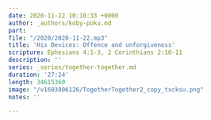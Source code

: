 ```yaml
---
date: 2020-11-22 10:10:33 +0000
author: _authors/koby-poku.md
part: 
file: "/2020/2020-11-22.mp3"
title: 'His Devices: Offence and unforgiveness'
scripture: Ephesians 4:1-3, 2 Corinthians 2:10-11
description: ''
series: _series/together-together.md
duration: '27:24'
length: 34615360
image: "/v1603806126/TogetherTogether2_copy_txcksu.png"
notes: ''

---
```

